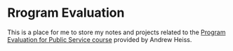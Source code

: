# Rrogram Evaluation

This is a place for me to store my notes and projects related to the [Program Evaluation for Public Service course](https://evalsp24.classes.andrewheiss.com/) provided by Andrew Heiss.
